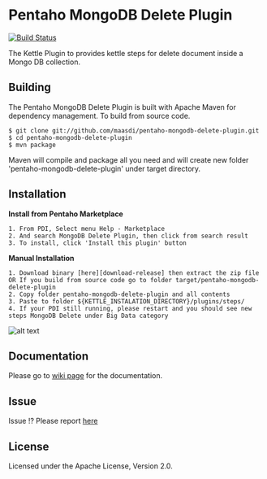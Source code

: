 Pentaho MongoDB Delete Plugin
=======================
[![Build Status](https://drone.io/github.com/maasdi/pentaho-mongodb-delete-plugin/status.png?ok=1)](https://drone.io/github.com/maasdi/pentaho-mongodb-delete-plugin/latest)

The Kettle Plugin to provides kettle steps for delete document inside a Mongo DB collection.

Building
--------
The Pentaho MongoDB Delete Plugin is built with Apache Maven for dependency management. To build from source code.

    $ git clone git://github.com/maasdi/pentaho-mongodb-delete-plugin.git
    $ cd pentaho-mongodb-delete-plugin
    $ mvn package

Maven will compile and package all you need and will create new folder 'pentaho-mongodb-delete-plugin' under target directory.

Installation
--------
**Install from Pentaho Marketplace**

    1. From PDI, Select menu Help - Marketplace
    2. And search MongoDB Delete Plugin, then click from search result
    3. To install, click 'Install this plugin' button


**Manual Installation**

    1. Download binary [here][download-release] then extract the zip file OR If you build from source code go to folder target/pentaho-mongodb-delete-plugin
    2. Copy folder pentaho-mongodb-delete-plugin and all contents
    3. Paste to folder ${KETTLE_INSTALATION_DIRECTORY}/plugins/steps/
    4. If your PDI still running, please restart and you should see new steps MongoDB Delete under Big Data category

![alt text][step]

Documentation
-------------
Please go to [wiki page][docs] for the documentation.

Issue
-----
Issue !? Please report [here][issue]

License
-------
Licensed under the Apache License, Version 2.0.

[step]: https://raw.githubusercontent.com/maasdi/pentaho-mongodb-delete-plugin/master/MongDB%20Delete.png "MongoDB Delete Step"
[download-release]: https://github.com/maasdi/pentaho-mongodb-delete-plugin/releases/download/1.0.0-RELEASE/pentaho-mongodb-delete-plugin-1.0.0-RELEASE.zip
[docs]: https://github.com/maasdi/pentaho-mongodb-delete-plugin/wiki/MongoDB-Delete
[issue]: https://github.com/maasdi/pentaho-mongodb-delete-plugin/issues